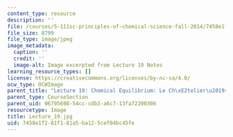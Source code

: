 ```yaml
---
content_type: resource
description: ''
file: /courses/5-111sc-principles-of-chemical-science-fall-2014/7458e1f281f181a5ba125cef04bc45fe_Lecture_19.jpg
file_size: 8799
file_type: image/jpeg
image_metadata:
  caption: ''
  credit: ''
  image-alt: Image excerpted from Lecture 19 Notes
learning_resource_types: []
license: https://creativecommons.org/licenses/by-nc-sa/4.0/
ocw_type: OCWImage
parent_title: "Lecture 19: Chemical Equilibrium: Le Ch\xE2telier\u2019s Principle"
parent_type: CourseSection
parent_uid: 06795698-54cc-cdb3-a6c7-13fa72200306
resourcetype: Image
title: Lecture_19.jpg
uid: 7458e1f2-81f1-81a5-ba12-5cef04bc45fe
---
```

